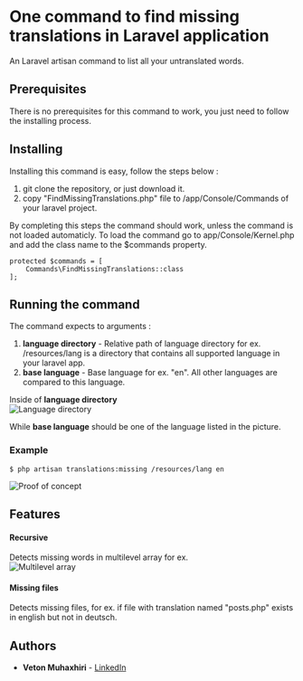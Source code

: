 # One command to find missing translations in Laravel application

An Laravel artisan command to list all your untranslated words. 

## Prerequisites

There is no prerequisites for this command to work, you just need to follow the installing process.

## Installing

Installing this command is easy, follow the steps below :

1. git clone the repository, or just download it.
2. copy "FindMissingTranslations.php" file to /app/Console/Commands of your laravel project.

By completing this steps the command should work, unless the command is not loaded automaticly.
To load the command go to app/Console/Kernel.php and add the class name to the $commands property.

```
protected $commands = [
    Commands\FindMissingTranslations::class
];
```

## Running the command

The command expects to arguments :
1. **language directory** - Relative path of language directory for ex. /resources/lang is a directory that contains all supported language in your laravel app.
2. **base language** - Base language for ex. "en". All other languages are compared to this language.

Inside of **language directory**  
![Language directory](https://i.imgur.com/eXGlUI8.png)

While **base language** should be one of the language listed in the picture.

### Example
```
$ php artisan translations:missing /resources/lang en
```
![Proof of concept](https://imgur.com/PNxv82D.png)

## Features
#### Recursive
Detects missing words in multilevel array for ex.  
![Multilevel array](https://imgur.com/Hn4YQB7.png)

#### Missing files
Detects missing files, for ex. if file with translation named "posts.php" exists in english but not in deutsch.
## Authors

* **Veton Muhaxhiri** - [LinkedIn](https://www.linkedin.com/in/veton-muhaxhiri-815113196)


